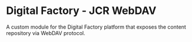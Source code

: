 Digital Factory - JCR WebDAV
===============

A custom module for the Digital Factory platform that exposes the content repository via WebDAV protocol.
